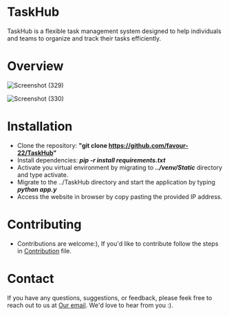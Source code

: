 # TaskHub
TaskHub is a flexible task management system designed to help individuals and teams to organize and track their tasks efficiently.

# Overview

![Screenshot (329)](https://github.com/favour-22/Taskhub/assets/105067998/15b8bffe-b57c-4289-af07-dd14183a5224)


![Screenshot (330)](https://github.com/favour-22/Taskhub/assets/105067998/2d21f8d8-577e-4c19-9e23-83bb7d3ebb14)

# Installation
- Clone the repository: **"git clone https://github.com/favour-22/TaskHub"**
- Install dependencies: ***pip -r install requirements.txt***
- Activate you virtual environment by migrating to ***../venv/Static*** directory and type activate.
- Migrate to the ../TaskHub directory and start the application by typing ***python app.y***
- Access the website in browser by copy pasting the provided IP address.

# Contributing
- Contributions are welcome:), If you'd like to contribute follow the steps in [Contribution](./CONTRIBUTING.MD) file.

# Contact
If you have any questions, suggestions, or feedback, please feek free to reach out to us at <a href="taskhuba@gmail.com">Our email</a>. We'd love to hear from you :).
